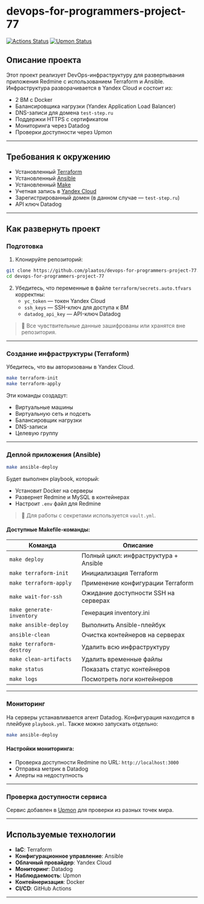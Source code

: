 # devops-for-programmers-project-77

[![Actions Status](https://github.com/plaatos/devops-for-programmers-project-77/actions/workflows/hexlet-check.yml/badge.svg )](https://github.com/plaatos/devops-for-programmers-project-77/actions )
[![Upmon Status](https://www.upmon.com/badge/63aaee31-2b07-4e54-91a2-5fcaef/IxKr_bO0-2.svg )](https://upmon.net/29cfdebb-3552-4726-9d9a-5996b04ee273 )

## Описание проекта

Этот проект реализует DevOps-инфраструктуру для развертывания приложения Redmine с использованием Terraform и Ansible. Инфраструктура разворачивается в Yandex Cloud и состоит из:

- 2 ВМ с Docker
- Балансировщика нагрузки (Yandex Application Load Balancer)
- DNS-записи для домена `test-step.ru`
- Поддержки HTTPS с сертификатом
- Мониторинга через Datadog
- Проверки доступности через Upmon

---

## Требования к окружению

- Установленный [Terraform](https://www.terraform.io/ )
- Установленный [Ansible](https://docs.ansible.com/ )
- Установленный [Make](https://www.gnu.org/software/make/ )
- Учетная запись в [Yandex Cloud](https://cloud.yandex.ru/ )
- Зарегистрированный домен (в данном случае — `test-step.ru`)
- API ключ Datadog

---

## Как развернуть проект

### Подготовка

1. Клонируйте репозиторий:
```bash
git clone https://github.com/plaatos/devops-for-programmers-project-77.git 
cd devops-for-programmers-project-77
```

2. Убедитесь, что переменные в файле `terraform/secrets.auto.tfvars` корректны:
   - `yc_token` — токен Yandex Cloud
   - `ssh_keys` — SSH-ключ для доступа к ВМ
   - `datadog_api_key` — API-ключ Datadog

> 🔐 Все чувствительные данные зашифрованы или хранятся вне репозитория.

---

### Создание инфраструктуры (Terraform)

Убедитесь, что вы авторизованы в Yandex Cloud.

```bash
make terraform-init
make terraform-apply
```

Эти команды создадут:
- Виртуальные машины
- Виртуальную сеть и подсеть
- Балансировщик нагрузки
- DNS-записи
- Целевую группу

---

### Деплой приложения (Ansible)

```bash
make ansible-deploy
```

Будет выполнен playbook, который:
- Установит Docker на серверы
- Развернет Redmine и MySQL в контейнерах
- Настроит `.env` файл для Redmine

> 🔐 Для работы с секретами используется `vault.yml`.

#### Доступные Makefile-команды:

| Команда                | Описание                             |
|------------------------|--------------------------------------|
| `make deploy`          | Полный цикл: инфраструктура + Ansible |
| `make terraform-init`  | Инициализация Terraform               |
| `make terraform-apply` | Применение конфигурации Terraform     |
| `make wait-for-ssh`    | Ожидание доступности SSH на серверах  |
| `make generate-inventory` | Генерация inventory.ini            |
| `make ansible-deploy`  | Выполнить Ansible-плейбук             |
| `ansible-clean`        | Очистка контейнеров на серверах       |
| `make terraform-destroy` | Удалить всю инфраструктуру          |
| `make clean-artifacts` | Удалить временные файлы               |
| `make status`          | Показать статус контейнеров           |
| `make logs`            | Посмотреть логи контейнеров           |


---

### Мониторинг

На серверы устанавливается агент Datadog. Конфигурация находится в плейбуке `playbook.yml`. Также можно запускать отдельно:

```bash
make ansible-deploy
```

#### Настройки мониторинга:
- Проверка доступности Redmine по URL: `http://localhost:3000`
- Отправка метрик в Datadog
- Алерты на недоступность

---

### Проверка доступности сервиса

Сервис добавлен в [Upmon](https://upmon.net/29cfdebb-3552-4726-9d9a-5996b04ee273 ) для проверки из разных точек мира.

---

## Используемые технологии

- **IaC**: Terraform
- **Конфигурационное управление**: Ansible
- **Облачный провайдер**: Yandex Cloud
- **Мониторинг**: Datadog
- **Наблюдаемость**: Upmon
- **Контейнеризация**: Docker
- **CI/CD**: GitHub Actions

---
